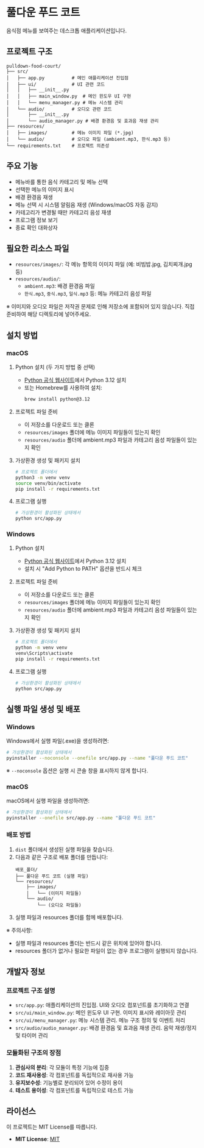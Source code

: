# 풀다운 푸드 코트

음식점 메뉴를 보여주는 데스크톱 애플리케이션입니다.

## 프로젝트 구조
```
pulldown-food-court/
├── src/
│   ├── app.py          # 메인 애플리케이션 진입점
│   ├── ui/             # UI 관련 코드
│   │   ├── __init__.py
│   │   ├── main_window.py  # 메인 윈도우 UI 구현
│   │   └── menu_manager.py # 메뉴 시스템 관리
│   └── audio/          # 오디오 관련 코드
│       ├── __init__.py
│       └── audio_manager.py # 배경 환경음 및 효과음 재생 관리
├── resources/
│   ├── images/         # 메뉴 이미지 파일 (*.jpg)
│   └── audio/          # 오디오 파일 (ambient.mp3, 한식.mp3 등)
└── requirements.txt    # 프로젝트 의존성
```

## 주요 기능
- 메뉴바를 통한 음식 카테고리 및 메뉴 선택
- 선택한 메뉴의 이미지 표시
- 배경 환경음 재생
- 메뉴 선택 시 시스템 알림음 재생 (Windows/macOS 자동 감지)
- 카테고리가 변경될 때만 카테고리 음성 재생
- 프로그램 정보 보기
- 종료 확인 대화상자

## 필요한 리소스 파일
- `resources/images/`: 각 메뉴 항목의 이미지 파일 (예: 비빔밥.jpg, 김치찌개.jpg 등)
- `resources/audio/`:
  - `ambient.mp3`: 배경 환경음 파일
  - `한식.mp3`, `중식.mp3`, `일식.mp3` 등: 메뉴 카테고리 음성 파일

※ 이미지와 오디오 파일은 저작권 문제로 인해 저장소에 포함되어 있지 않습니다.
직접 준비하여 해당 디렉토리에 넣어주세요.

## 설치 방법

### macOS

1. Python 설치 (두 가지 방법 중 선택)
   - [Python 공식 웹사이트](https://www.python.org/downloads/)에서 Python 3.12 설치
   - 또는 Homebrew를 사용하여 설치:
     ```bash
     brew install python@3.12
     ```

2. 프로젝트 파일 준비
   - 이 저장소를 다운로드 또는 클론
   - `resources/images` 폴더에 메뉴 이미지 파일들이 있는지 확인
   - `resources/audio` 폴더에 ambient.mp3 파일과 카테고리 음성 파일들이 있는지 확인

3. 가상환경 생성 및 패키지 설치
   ```bash
   # 프로젝트 폴더에서
   python3 -m venv venv
   source venv/bin/activate
   pip install -r requirements.txt
   ```

4. 프로그램 실행
   ```bash
   # 가상환경이 활성화된 상태에서
   python src/app.py
   ```

### Windows

1. Python 설치
   - [Python 공식 웹사이트](https://www.python.org/downloads/)에서 Python 3.12 설치
   - 설치 시 "Add Python to PATH" 옵션을 반드시 체크

2. 프로젝트 파일 준비
   - 이 저장소를 다운로드 또는 클론
   - `resources/images` 폴더에 메뉴 이미지 파일들이 있는지 확인
   - `resources/audio` 폴더에 ambient.mp3 파일과 카테고리 음성 파일들이 있는지 확인
   
3. 가상환경 생성 및 패키지 설치
   ```bash
   # 프로젝트 폴더에서
   python -m venv venv
   venv\Scripts\activate
   pip install -r requirements.txt
   ```

4. 프로그램 실행
   ```bash
   # 가상환경이 활성화된 상태에서
   python src/app.py
   ```

## 실행 파일 생성 및 배포

### Windows
Windows에서 실행 파일(.exe)을 생성하려면:
```bash
# 가상환경이 활성화된 상태에서
pyinstaller --noconsole --onefile src/app.py --name "풀다운 푸드 코트"
```
※ `--noconsole` 옵션은 실행 시 콘솔 창을 표시하지 않게 합니다.

### macOS
macOS에서 실행 파일을 생성하려면:
```bash
# 가상환경이 활성화된 상태에서
pyinstaller --onefile src/app.py --name "풀다운 푸드 코트"
```

### 배포 방법
1. `dist` 폴더에서 생성된 실행 파일을 찾습니다.
2. 다음과 같은 구조로 배포 폴더를 만듭니다:
   ```
   배포_폴더/
   ├── 풀다운 푸드 코트 (실행 파일)
   └── resources/
       ├── images/
       │   └── (이미지 파일들)
       └── audio/
           └── (오디오 파일들)
   ```
3. 실행 파일과 resources 폴더를 함께 배포합니다.

※ 주의사항:
- 실행 파일과 resources 폴더는 반드시 같은 위치에 있어야 합니다.
- resources 폴더가 없거나 필요한 파일이 없는 경우 프로그램이 실행되지 않습니다.

## 개발자 정보

### 프로젝트 구조 설명
- `src/app.py`: 애플리케이션의 진입점. UI와 오디오 컴포넌트를 초기화하고 연결
- `src/ui/main_window.py`: 메인 윈도우 UI 구현. 이미지 표시와 레이아웃 관리
- `src/ui/menu_manager.py`: 메뉴 시스템 관리. 메뉴 구조 정의 및 이벤트 처리
- `src/audio/audio_manager.py`: 배경 환경음 및 효과음 재생 관리. 음악 재생/정지 및 타이머 관리

### 모듈화된 구조의 장점
1. **관심사의 분리**: 각 모듈이 특정 기능에 집중
2. **코드 재사용성**: 각 컴포넌트를 독립적으로 재사용 가능
3. **유지보수성**: 기능별로 분리되어 있어 수정이 용이
4. **테스트 용이성**: 각 컴포넌트를 독립적으로 테스트 가능

## 라이선스
이 프로젝트는 MIT License를 따릅니다.
- **MIT License**: [MIT](https://opensource.org/licenses/MIT)
